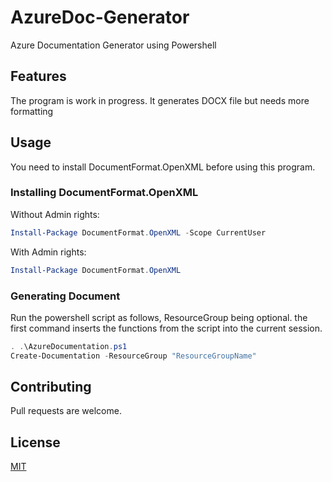 # AzureDoc-Generator
 Azure Documentation Generator using Powershell

## Features

The program is work in progress. It generates DOCX file but needs more formatting

## Usage
You need to install DocumentFormat.OpenXML before using this program. 

### Installing DocumentFormat.OpenXML
Without Admin rights:

```powershell
Install-Package DocumentFormat.OpenXML -Scope CurrentUser
```
With Admin rights:

```powershell
Install-Package DocumentFormat.OpenXML
```
### Generating Document
Run the powershell script as follows, ResourceGroup being optional. the first command inserts the functions from the script into the current session.
```powershell
. .\AzureDocumentation.ps1
Create-Documentation -ResourceGroup "ResourceGroupName"
```
## Contributing
Pull requests are welcome.

## License
[MIT](https://choosealicense.com/licenses/mit/)
